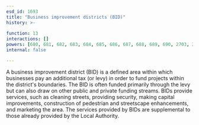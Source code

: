 ```yaml
---
esd_id: 1693
title: "Business improvement districts (BID)"
history: >-
  
function: 13
interactions: []
powers: [680, 681, 682, 683, 684, 685, 686, 687, 688, 689, 690, 2703, 2703, 3111, 3111, 3112, 3112, 3113, 3113]
internal: false

---
```


A business improvement district (BID) is a defined area within which businesses pay an additional tax (or levy) in order to fund projects within the district's boundaries. The BID is often funded primarily through the levy but can also draw on other public and private funding streams. BIDs provide services, such as cleaning streets, providing security, making capital improvements, construction of pedestrian and streetscape enhancements, and marketing the area. The services provided by BIDs are supplemental to those already provided by the Local Authority.

